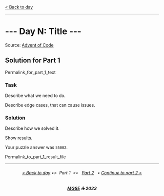 [< Back to day](../README.md)

---

# --- Day N: Title ---

Source: [Advent of Code](https://adventofcode.com/2023/day/N)

## Solution for Part 1

Permalink_for_part_1_text

### Task

Describe what we need to do.

Describe edge cases, that can cause issues.

### Solution

Describe how we solved it.

Show results.

Your puzzle answer was `55002`.

Permalink_to_part_1_result_file

---

<h6 align="center">

[< Back to day](../README.md)
•>&nbsp; Part 1 &nbsp;<•
&nbsp; [Part 2](../Solution.2.md) &nbsp; •
[Continue to part 2 >](../Solution.2.md)

</h6>

<h6 align="center">

<b><a href="https://github.com/MGSE97" target="_blank">MGSE</a> ☕ 2023</b>

</h6>
